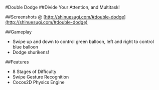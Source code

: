 #Double Dodge
##Divide Your Attention, and Multitask!

##Screenshots @ [http://shinuesugi.com/#double-dodge](http://shinuesugi.com/#double-dodge)

##Gameplay
* Swipe up and down to control green balloon, left and right to control blue balloon
* Dodge shurikens!

##Features
* 8 Stages of Difficulty
* Swipe Gesture Recognition
* Cocos2D Physics Engine
